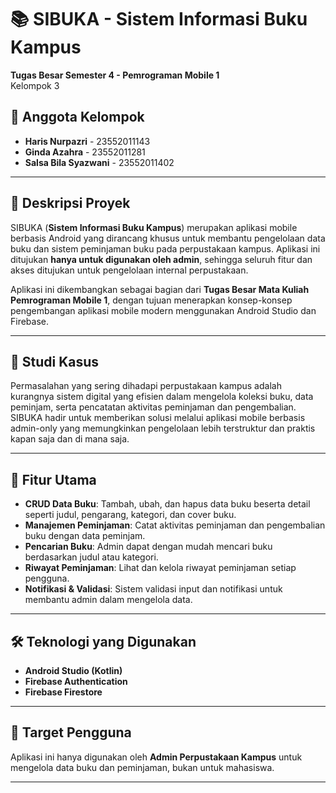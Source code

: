 # 📚 SIBUKA - Sistem Informasi Buku Kampus

**Tugas Besar Semester 4 - Pemrograman Mobile 1**  
Kelompok 3

## 👥 Anggota Kelompok
- **Haris Nurpazri** - 23552011143  
- **Ginda Azahra** - 23552011281  
- **Salsa Bila Syazwani** - 23552011402  

---

## 📝 Deskripsi Proyek

SIBUKA (**Sistem Informasi Buku Kampus**) merupakan aplikasi mobile berbasis Android yang dirancang khusus untuk membantu pengelolaan data buku dan sistem peminjaman buku pada perpustakaan kampus. Aplikasi ini ditujukan **hanya untuk digunakan oleh admin**, sehingga seluruh fitur dan akses ditujukan untuk pengelolaan internal perpustakaan.

Aplikasi ini dikembangkan sebagai bagian dari **Tugas Besar Mata Kuliah Pemrograman Mobile 1**, dengan tujuan menerapkan konsep-konsep pengembangan aplikasi mobile modern menggunakan Android Studio dan Firebase.

---

## 🎯 Studi Kasus

Permasalahan yang sering dihadapi perpustakaan kampus adalah kurangnya sistem digital yang efisien dalam mengelola koleksi buku, data peminjam, serta pencatatan aktivitas peminjaman dan pengembalian. SIBUKA hadir untuk memberikan solusi melalui aplikasi mobile berbasis admin-only yang memungkinkan pengelolaan lebih terstruktur dan praktis kapan saja dan di mana saja.

---

## 🚀 Fitur Utama

- **CRUD Data Buku**: Tambah, ubah, dan hapus data buku beserta detail seperti judul, pengarang, kategori, dan cover buku.
- **Manajemen Peminjaman**: Catat aktivitas peminjaman dan pengembalian buku dengan data peminjam.
- **Pencarian Buku**: Admin dapat dengan mudah mencari buku berdasarkan judul atau kategori.
- **Riwayat Peminjaman**: Lihat dan kelola riwayat peminjaman setiap pengguna.
- **Notifikasi & Validasi**: Sistem validasi input dan notifikasi untuk membantu admin dalam mengelola data.

---

## 🛠️ Teknologi yang Digunakan

- **Android Studio (Kotlin)**
- **Firebase Authentication**
- **Firebase Firestore**

---

## 📱 Target Pengguna

Aplikasi ini hanya digunakan oleh **Admin Perpustakaan Kampus** untuk mengelola data buku dan peminjaman, bukan untuk mahasiswa.

---

